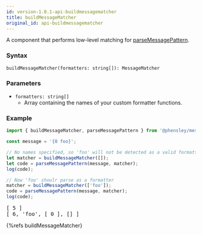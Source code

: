 ```yaml
---
id: version-1.0.1-api-buildmessagematcher
title: buildMessageMatcher
original_id: api-buildmessagematcher
---
```


A component that performs low-level matching for [parseMessagePattern](api-parsemessagepattern.html).

### Syntax

```syntax
buildMessageMatcher(formatters: string[]): MessageMatcher
```

### Parameters

  - <code class="def">formatters: <span>string[]</span></code>
    - Array containing the names of your custom formatter functions.

### Example

```typescript
import { buildMessageMatcher, parseMessagePattern } from '@phensley/messageformat';

const message = '{0 foo}';

// No names specified, so 'foo' will not be detected as a valid formatter
let matcher = buildMessageMatcher([]);
let code = parseMessagePattern(message, matcher);
log(code);

// Now 'foo' shoulr parse as a formatter
matcher = buildMessageMatcher(['foo']);
code = parseMessagePattern(message, matcher);
log(code);
```
<pre class="output">
[ 5 ]
[ 6, 'foo', [ 0 ], [] ]
</pre>

{%refs buildMessageMatcher}
